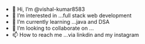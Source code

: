 - 👋 Hi, I’m @vishal-kumar8583
- 👀 I’m interested in ...full stack web development
- 🌱 I’m currently learning ...java and DSA
- 💞️ I’m looking to collaborate on ...
- 📫 How to reach me ...via linkdin and my instagram


<!---
vishal-kumar8583/vishal-kumar8583 is a ✨ special ✨ repository because its `README.md` (this file) appears on your GitHub profile.
You can click the Preview link to take a look at your changes.
--->
